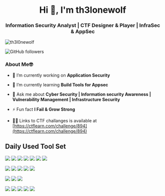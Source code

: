 <h1 align="center">Hi 👋, I'm th3lonewolf</h1> 
<h3 align="center">Information Security Analyst | CTF Designer & Player | InfraSec & AppSec </h3>

<p align="left"> <img src="https://komarev.com/ghpvc/?username=th3l0newolf&label=Profile%20views&color=0e75b6&style=flat" alt="th3l0newolf" /> </p>

![GitHub followers](https://img.shields.io/github/followers/Th3l0newolf?style=social)

### About Me🤓

- 🔭 I’m currently working on **Application Security**

- 🌱 I’m currently learning **Build Tools for Appsec**

- 💬 Ask me about **Cyber Security | Information security Awareness | Vulnerability Management | Infrastructure Security**

- ⚡ Fun fact **I Fail & Grow Strong**

- 👨‍💻 Links to CTF challanges is available at [https://ctflearn.com/challenge/894](https://ctflearn.com/challenge/894)





 ## Daily Used Tool Set


![](https://img.shields.io/badge/Shodan-%20-blue)
![](https://img.shields.io/badge/Nmap-%20-blue)
![](https://img.shields.io/badge/Whois-%20-blue)
![](https://img.shields.io/badge/httpx-%20-blue)
![](https://img.shields.io/badge/Subfinder-%20-blue)
![](https://img.shields.io/badge/Waybackurls-%20-blue)
![](https://img.shields.io/badge/Gau-%20-blue)


![](https://img.shields.io/badge/Postman-%20-orange)
![](https://img.shields.io/badge/Lynis-%20-orange)
![](https://img.shields.io/badge/Nmap-%20-orange)
![](https://img.shields.io/badge/ReconCloud-%20-orange)
![](https://img.shields.io/badge/sqlmap-%20-orange)

![](https://img.shields.io/badge/MobSF-%20-red)
![](https://img.shields.io/badge/Jadx-%20-red)
![](https://img.shields.io/badge/Apktool-%20-red)

![](https://img.shields.io/badge/Nessus%20-%20-green)
![](https://img.shields.io/badge/TenbaleSC%20-%20-green)
![](https://img.shields.io/badge/Accunetix-%20-green)
![](https://img.shields.io/badge/Burp%20Suite-%20-green)
![](https://img.shields.io/badge/Nuclie-%20-green)




